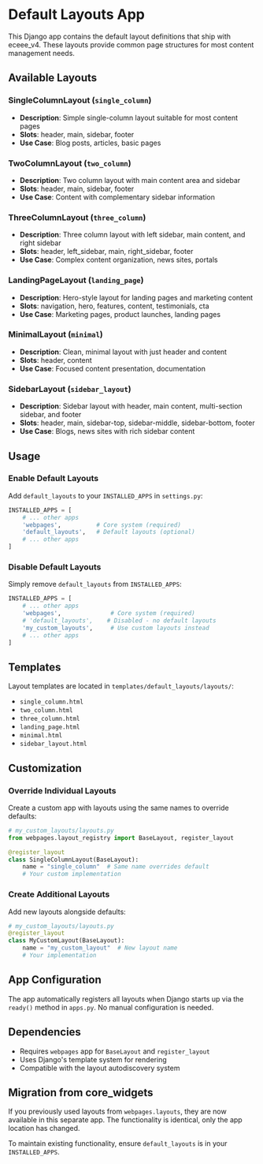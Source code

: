 # Default Layouts App

This Django app contains the default layout definitions that ship with eceee_v4. These layouts provide common page structures for most content management needs.

## Available Layouts

### SingleColumnLayout (`single_column`)
- **Description**: Simple single-column layout suitable for most content pages
- **Slots**: header, main, sidebar, footer
- **Use Case**: Blog posts, articles, basic pages

### TwoColumnLayout (`two_column`) 
- **Description**: Two column layout with main content area and sidebar
- **Slots**: header, main, sidebar, footer
- **Use Case**: Content with complementary sidebar information

### ThreeColumnLayout (`three_column`)
- **Description**: Three column layout with left sidebar, main content, and right sidebar
- **Slots**: header, left_sidebar, main, right_sidebar, footer
- **Use Case**: Complex content organization, news sites, portals

### LandingPageLayout (`landing_page`)
- **Description**: Hero-style layout for landing pages and marketing content
- **Slots**: navigation, hero, features, content, testimonials, cta
- **Use Case**: Marketing pages, product launches, landing pages

### MinimalLayout (`minimal`)
- **Description**: Clean, minimal layout with just header and content
- **Slots**: header, content
- **Use Case**: Focused content presentation, documentation

### SidebarLayout (`sidebar_layout`)
- **Description**: Sidebar layout with header, main content, multi-section sidebar, and footer
- **Slots**: header, main, sidebar-top, sidebar-middle, sidebar-bottom, footer
- **Use Case**: Blogs, news sites with rich sidebar content

## Usage

### Enable Default Layouts

Add `default_layouts` to your `INSTALLED_APPS` in `settings.py`:

```python
INSTALLED_APPS = [
    # ... other apps
    'webpages',          # Core system (required)
    'default_layouts',   # Default layouts (optional)
    # ... other apps
]
```

### Disable Default Layouts

Simply remove `default_layouts` from `INSTALLED_APPS`:

```python
INSTALLED_APPS = [
    # ... other apps
    'webpages',              # Core system (required)
    # 'default_layouts',    # Disabled - no default layouts
    'my_custom_layouts',     # Use custom layouts instead
    # ... other apps
]
```

## Templates

Layout templates are located in `templates/default_layouts/layouts/`:

- `single_column.html`
- `two_column.html`
- `three_column.html`
- `landing_page.html`
- `minimal.html`
- `sidebar_layout.html`

## Customization

### Override Individual Layouts

Create a custom app with layouts using the same names to override defaults:

```python
# my_custom_layouts/layouts.py
from webpages.layout_registry import BaseLayout, register_layout

@register_layout
class SingleColumnLayout(BaseLayout):
    name = "single_column"  # Same name overrides default
    # Your custom implementation
```

### Create Additional Layouts

Add new layouts alongside defaults:

```python
# my_custom_layouts/layouts.py
@register_layout
class MyCustomLayout(BaseLayout):
    name = "my_custom_layout"  # New layout name
    # Your implementation
```

## App Configuration

The app automatically registers all layouts when Django starts up via the `ready()` method in `apps.py`. No manual configuration is needed.

## Dependencies

- Requires `webpages` app for `BaseLayout` and `register_layout`
- Uses Django's template system for rendering
- Compatible with the layout autodiscovery system

## Migration from core_widgets

If you previously used layouts from `webpages.layouts`, they are now available in this separate app. The functionality is identical, only the app location has changed.

To maintain existing functionality, ensure `default_layouts` is in your `INSTALLED_APPS`.
